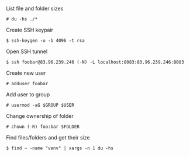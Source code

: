 List file and folder sizes
```
# du -hs ./*
```

Create SSH keypair
```
$ ssh-keygen -o -b 4096 -t rsa
```

Open SSH tunnel
```
$ ssh foobar@83.96.239.246 (-N) -L localhost:8083:83.96.239.246:8083
```

Create new user
```
# adduser foobar
```

Add user to group
```
# usermod -aG $GROUP $USER
```

Change ownership of folder
```
# chown (-R) foo:bar $FOLDER
```

Find files/folders and get their size
```
$ find ~ -name "venv" | xargs -n 1 du -hs
```